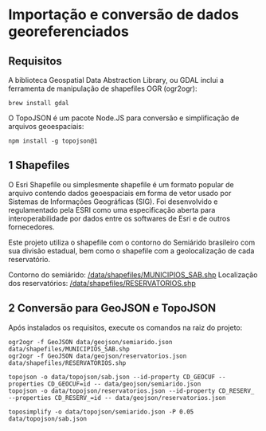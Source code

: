 # Importação e conversão de dados georeferenciados

## Requisitos

A biblioteca Geospatial Data Abstraction Library, ou GDAL inclui a ferramenta de manipulação de shapefiles OGR (ogr2ogr):

```
brew install gdal
```

O TopoJSON é um pacote Node.JS para conversão e simplificação de arquivos geoespaciais:

```
npm install -g topojson@1
```

## 1 Shapefiles

O Esri Shapefile ou simplesmente shapefile é um formato popular de arquivo contendo dados geoespaciais em forma de vetor usado por Sistemas de Informações Geográficas (SIG). Foi desenvolvido e regulamentado pela ESRI como uma especificação aberta para interoperabilidade por dados entre os softwares de Esri e de outros fornecedores.

Este projeto utiliza o shapefile com o contorno do Semiárido brasileiro com sua divisão estadual, bem
como o shapefile com a geolocalização de cada reservatório.

Contorno do semiárido: [/data/shapefiles/MUNICIPIOS_SAB.shp](https://github.com/github/analytics-ufcg/sab-api/master/data/shapefiles/MUNICIPIOS_SAB.shp)
Localização dos reservatórios: [/data/shapefiles/RESERVATORIOS.shp](https://github.com/github/analytics-ufcg/sab-api/master/data/shapefiles/RESERVATORIOS.shp)

## 2 Conversão para GeoJSON e TopoJSON

Após instalados os requisitos, execute os comandos na raiz do projeto:

```
ogr2ogr -f GeoJSON data/geojson/semiarido.json data/shapefiles/MUNICIPIOS_SAB.shp
ogr2ogr -f GeoJSON data/geojson/reservatorios.json data/shapefiles/RESERVATORIOS.shp

topojson -o data/topojson/sab.json --id-property CD_GEOCUF --properties CD_GEOCUF=id -- data/geojson/semiarido.json
topojson -o data/topojson/reservatorios.json --id-property CD_RESERV_ --properties CD_RESERV_=id -- data/geojson/reservatorios.json

toposimplify -o data/topojson/semiarido.json -P 0.05 data/topojson/sab.json
```
